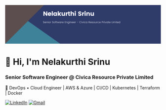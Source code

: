 <div align="center">
  <img src="https://github.com/Nelakurthi-Srinu/nelakurthisrinu/blob/main/nsrinu-banner1.png" alt="GitHub Banner" width="800"/>
</div>

# 👋 Hi, I'm Nelakurthi Srinu

### Senior Software Engineer @ Civica Resource Private Limited  
🚀 DevOps • Cloud Engineer | AWS & Azure | CI/CD | Kubernetes | Terraform | Docker


[![LinkedIn](https://img.shields.io/badge/LinkedIn-Connect-blue?logo=linkedin&style=flat)](https://www.linkedin.com/in/nelakurthisrinu)
[![Gmail](https://img.shields.io/badge/Email-srinu.nelakurthi@gmail.com-red?logo=gmail&style=flat)](mailto:srinu.nelakurthi@gmail.com)